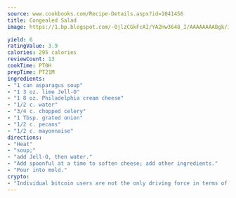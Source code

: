 ```yaml
---
source: www.cookbooks.com/Recipe-Details.aspx?id=1041456
title: Congealed Salad
image: https://1.bp.blogspot.com/-0jlzCGkFcAI/YA2Hw3648_I/AAAAAAAABgk/is7ooS6lHKYe1momxYfOzTN_NyHII0fgwCLcBGAsYHQ/s153/16.png

yield: 6
ratingValue: 3.9
calories: 295 calories
reviewCount: 13
cookTime: PT0H
prepTime: PT21M
ingredients:
- "1 can asparagus soup"
- "1 3 oz. lime Jell-O"
- "1 8 oz. Philadelphia cream cheese"
- "1/2 c. water"
- "3/4 c. chopped celery"
- "1 Tbsp. grated onion"
- "1/2 c. pecans"
- "1/2 c. mayonnaise"
directions:
- "Heat"
- "soup;"
- "add Jell-O, then water."
- "Add spoonful at a time to soften cheese; add other ingredients."
- "Pour into mold."
crypto:
- "Individual bitcoin users are not the only driving force in terms of securing the bitcoin network."
---
```

